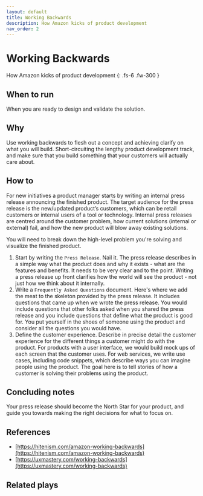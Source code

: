 ```yaml
---
layout: default
title: Working Backwards
description: How Amazon kicks of product development
nav_order: 2
---
```


# Working Backwards
How Amazon kicks of product development
{: .fs-6 .fw-300 }

## When to run
When you are ready to design and validate the solution.

## Why
Use working backwards to flesh out a concept and achieving clarify on what you will build. Short-circuiting the lengthy product development track, and make sure that you build something that your customers will actually care about.

## How to
For new initiatives a product manager starts by writing an internal press release announcing the finished product. The target audience for the press release is the new/updated product’s customers, which can be retail customers or internal users of a tool or technology. Internal press releases are centred around the customer problem, how current solutions (internal or external) fail, and how the new product will blow away existing solutions.

You will need to break down the high-level problem you're solving and visualize the finished product.

1. Start by writing the `Press Release`. Nail it. The press release describes in a simple way what the product does and why it exists - what are the features and benefits. It needs to be very clear and to the point. Writing a press release up front clarifies how the world will see the product - not just how we think about it internally.
2. Write a `Frequently Asked Questions` document. Here's where we add the meat to the skeleton provided by the press release. It includes questions that came up when we wrote the press release. You would include questions that other folks asked when you shared the press release and you include questions that define what the product is good for. You put yourself in the shoes of someone using the product and consider all the questions you would have.
3. Define the customer experience. Describe in precise detail the customer experience for the different things a customer might do with the product. For products with a user interface, we would build mock ups of each screen that the customer uses. For web services, we write use cases, including code snippets, which describe ways you can imagine people using the product. The goal here is to tell stories of how a customer is solving their problems using the product.

## Concluding notes
Your press release should become the North Star for your product, and guide you towards making the right decisions for what to focus on.

## References
- [https://hitenism.com/amazon-working-backwards](https://hitenism.com/amazon-working-backwards)
- [https://uxmastery.com/working-backwards](https://uxmastery.com/working-backwards)

## Related plays
<!-- - [MVP](/plays/mvp) -->
